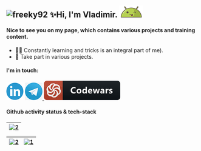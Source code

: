 ## <img src="https://komarev.com/ghpvc/?username=freeky92&label=Profile%20views&color=blueviolet&style=flat-square" alt="freeky92" /> ✨Hi, I'm Vladimir. ![AndroidBro](res/1608236.png)

#### Nice to see you on my page, which contains various projects and training content.

- 👨‍🎓 Constantly learning and tricks is an integral part of me).
- 💼 Take part in various projects.

#### I'm in touch:
[ ![](res/linkedin.png)][1] [ ![](res/telegram.png) ][2] [ ![codewars](res/codewars.png) ][3]

#### Github activity status & tech-stack
| <a href="https://github.com/freeky92?tab=repositories"><img src="https://github-readme-streak-stats.herokuapp.com?user=freeky92&&date_format=j%20M%5B%20Y%5D&hide_border=true&fire=DD2727&ring=6B85DD&currStreakNum=000000" alt="2"/></a> |
  | ------------- |
  
| <a href="https://github.com/freeky92?tab=repositories"><img src="https://github-readme-stats.vercel.app/api?username=freeky92&show_icons=true&theme=default_repocard&hide_border=true" alt="2"/></a> | <a href="https://github.com/freeky92?tab=repositories"><img src="https://github-readme-stats.vercel.app/api/top-langs/?username=freeky92&langs_count=8&hide_border=true" alt="1"/></a> |
  | ------------- | ------------- |

[1]:https://www.linkedin.com/in/vladimir-larichev-5a8ba2217/
[2]:https://t.me/vladimir1arichev
[3]:https://www.codewars.com/users/freeky92
